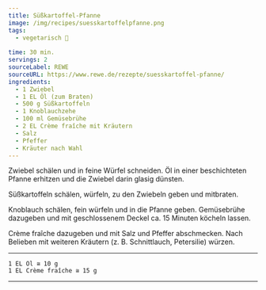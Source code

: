 ```yaml
---
title: Süßkartoffel-Pfanne
image: /img/recipes/suesskartoffelpfanne.png
tags:
  - vegetarisch 🌿
  
time: 30 min.
servings: 2
sourceLabel: REWE
sourceURL: https://www.rewe.de/rezepte/suesskartoffel-pfanne/
ingredients:
  - 1 Zwiebel 
  - 1 EL Öl (zum Braten) 
  - 500 g Süßkartoffeln 
  - 1 Knoblauchzehe 
  - 100 ml Gemüsebrühe 
  - 2 EL Crème fraîche mit Kräutern 
  - Salz 
  - Pfeffer 
  - Kräuter nach Wahl 
---
```


Zwiebel schälen und in feine Würfel schneiden. Öl in einer beschichteten Pfanne erhitzen und die Zwiebel darin glasig dünsten.

Süßkartoffeln schälen, würfeln, zu den Zwiebeln geben und mitbraten.

Knoblauch schälen, fein würfeln und in die Pfanne geben. Gemüsebrühe dazugeben und mit geschlossenem Deckel ca. 15 Minuten köcheln lassen.

Crème fraîche dazugeben und mit Salz und Pfeffer abschmecken. Nach Belieben mit weiteren Kräutern (z. B. Schnittlauch, Petersilie) würzen.

***
    1 EL Öl ≅ 10 g
    1 EL Crème fraîche ≅ 15 g
***
